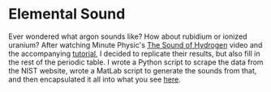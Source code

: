 # Elemental Sound
Ever wondered what argon sounds like? How about rubidium or ionized uranium? After watching Minute Physic's [The Sound of Hydrogen](http://www.youtube.com/watch?v=qyi5SvPlMXc) video and the accompanying [tutorial](http://www.youtube.com/watch?v=IhvW8yZdE5A), I decided to replicate their results, but also fill in the rest of the periodic table. I wrote a Python script to scrape the data from the NIST website, wrote a MatLab script to generate the sounds from that, and then encapsulated it all into what you see [here](http://drknotter.github.io/elemental-sound).